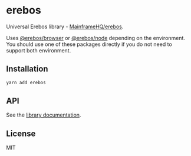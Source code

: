 # erebos

Universal Erebos library - [MainframeHQ/erebos](https://github.com/MainframeHQ/erebos).

Uses [@erebos/browser](../browser) or [@erebos/node](../node) depending on the environment. You should use one of these packages directly if you do not need to support both environment.

## Installation

```sh
yarn add erebos
```

## API

See the [library documentation](../../docs/README.md).

## License

MIT
